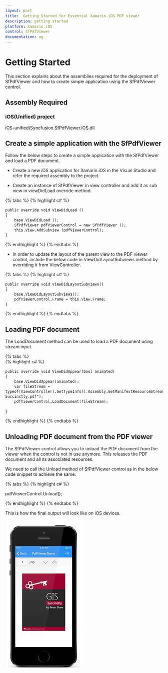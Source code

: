 ```yaml
---
layout: post
title:  Getting Started for Essential Xamarin.iOS PDF viewer
description: getting started
platform: Xamarin.iOS
control: SfPdfViewer
documentation: ug
---
```


# Getting Started

This section explains about the assemblies required for the deployment of SfPdfViewer and how to create simple application using the SfPdfViewer control.

## Assembly Required

### iOS(Unified) project

iOS-unified\Syncfusion.SfPdfViewer.iOS.dll


## Create a simple application with the SfPdfViewer

Follow the below steps to create a simple application with the SfPdfViewer and load a PDF document.

* Create a new iOS application for Xamarin.iOS in the Visual Studio and refer the required assembly to the project. 

* Create an instance of SfPdfViewer in view controller and add it as sub view in viewDidLoad override method.
   
{% tabs %}
{% highlight c# %}

    public override void ViewDidLoad ()
    {
        base.ViewDidLoad ();            
        SfPdfViewer pdfViewerControl = new SfPdfViewer ();
        this.View.AddSubview (pdfViewerControl);
    }

{% endhighlight %}
{% endtabs %}

* In order to update the layout of the parent view to the PDF viewer control, include the below code in ViewDidLayoutSubviews method by overriding it from ViewController.

{% tabs %}
{% highlight c# %}

    public override void ViewDidLayoutSubviews()
    {
        base.ViewDidLayoutSubviews();
	    pdfViewerControl.Frame = this.View.Frame;
    }

{% endhighlight %}
{% endtabs %}

## Loading PDF document

The LoadDocument method can be used to load a PDF document using stream input.

{% tabs %}   
{% highlight c# %}

    public override void ViewDidAppear(bool animated)
    {
        base.ViewDidAppear(animated); 
	    var fileStream = typeof(ViewController).GetTypeInfo().Assembly.GetManifestResourceStream("PDFViewerDemo.Assets.GIS Succinctly.pdf");
		pdfViewerControl.LoadDocument(fileStream);			
         
    }

{% endhighlight %}
{% endtabs %}


## Unloading PDF document from the PDF viewer

The SfPdfViewer control allows you to unload the PDF document from the viewer when the control is not in use anymore. This releases the PDF document and all its associated resources.

We need to call the Unload method of SfPdfViewer control as in the below code snippet to achieve the same.

{% tabs %} 
{% highlight c# %}

pdfViewerControl.Unload();

{% endhighlight %}
{% endtabs %}

This is how the final output will look like on iOS devices.

![](pdfviewer_images/gettingstarted.png)